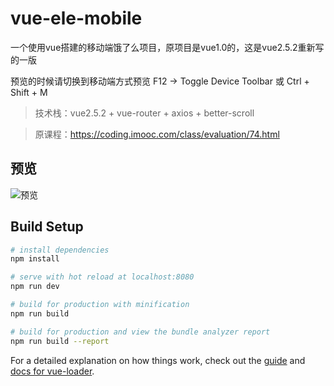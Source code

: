 # vue-ele-mobile
一个使用vue搭建的移动端饿了么项目，原项目是vue1.0的，这是vue2.5.2重新写的一版

预览的时候请切换到移动端方式预览  F12 -> Toggle Device Toolbar 或 Ctrl + Shift + M

> 技术栈：vue2.5.2 + vue-router + axios + better-scroll

> 原课程：https://coding.imooc.com/class/evaluation/74.html

## 预览

![预览](https://github.com/SHERlocked93/vue-ele-mobile/blob/master/src/assets/preview1.gif)

## Build Setup

``` bash
# install dependencies
npm install

# serve with hot reload at localhost:8080
npm run dev

# build for production with minification
npm run build

# build for production and view the bundle analyzer report
npm run build --report
```

For a detailed explanation on how things work, check out the [guide](http://vuejs-templates.github.io/webpack/) and [docs for vue-loader](http://vuejs.github.io/vue-loader).
